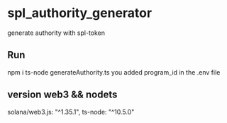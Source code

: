 # spl_authority_generator
generate authority with spl-token

## Run 
npm i 
ts-node generateAuthority.ts
you added program_id in the .env file

## version web3 && nodets
solana/web3.js: "^1.35.1",
 ts-node: "^10.5.0"
 


